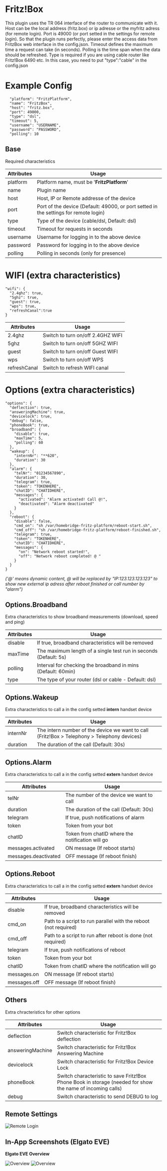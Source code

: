 # Fritz!Box

This plugin uses the TR 064 interface of the router to communicate with it. Host can be the local address (fritz.box) or ip adresse or the myfritz adress (for remote login). Port is 49000 (or port setted in the settings for remote login). So that the plugin runs perfectly, please enter the access data from FritzBox web interface in the config.json. Timeout defines the maximum time a request can take (in seconds). Polling is the time span when the data should be refreshed. Type is required if you are using cable router like Fritz!Box 6490 etc. In this case, you need to put "type":"cable" in the config.json

# Example Config

```
  "platform": "FritzPlatform",
  "name": "FritzBox",
  "host": "fritz.box",
  "port": 49000,
  "type": "dsl",
  "timeout": 5,
  "username": "USERNAME",
  "password": "PASSWORD",
  "polling": 10
```

## Base
Required characteristics

| Attributes | Usage |
|------------|-------|
| platform | Platform name, must be '**FritzPlatform**' |
| name | Plugin name |
| host | Host, IP or Remote addresse of the device |
| port | Port of the device (Default: 49000, or port setted in the settings for remote login) |
| type | Type of the device (cable/dsl, Default: dsl) |
| timeout | Timeout for requests in seconds |
| username | Username for logging in to the above device |
| password | Password for logging in to the above device |
| polling | Polling in seconds (only for presence) |

# WIFI (extra characteristics)

```
"wifi": {
  "2.4ghz": true,
  "5ghz": true,
  "guest": true,
  "wps": true,
  "refreshCanal":true
}
```

| Attributes | Usage |
|------------|-------|
| 2.4ghz | Switch to turn on/off 2.4GHZ WIFI |
| 5ghz | Switch to turn on/off 5GHZ WIFI |
| guest | Switch to turn on/off Guest WIFI |
| wps | Switch to turn on/off WPS |
| refreshCanal | Switch to refresh WIFI canal |

# Options (extra characteristics)

```
"options": {
  "deflection": true,
  "answeringMachine": true,
  "devicelock": true,
  "debug": false,
  "phoneBook": true,
  "broadband": {
    "disable": true,
    "maxTime": 5,
    "polling": 60
  },
  "wakeup": {
    "internNr": "**620",
    "duration": 30
  },
  "alarm": {
    "telNr": "01234567890",
    "duration": 30,
    "telegram": true,
    "token": "TOKENHERE",
    "chatID": "CHATIDHERE",
    "messages": {
      "activated": "Alarm activated! Call @!",
      "deactivated": "Alarm deactivated"
    }
  },
  "reboot": {
    "disable": false,
    "cmd_on": "sh /var/homebridge-fritz-platform/reboot-start.sh",
    "cmd_off": "sh /var/homebridge-fritz-platform/reboot-finished.sh",
    "telegram": true,
    "token": "TOKENHERE",
    "chatID": "CHATIDHERE",
    "messages": {
      "on": "Network reboot started!",
      "off": "Network reboot completed! @ "
    }
  }
}
```
_('@' means dynamic content, @ will be replaced by "IP:123.123.123.123" to show new external ip adress after reboot finished or call number by "alarm")_

## Options.Broadband
Extra characteristics to show broadband measurements (download, speed and ping)

| Attributes | Usage |
|------------|-------|
| disable | If true, broadband characteristics will be removed |
| maxTime | The maximum length of a single test run in seconds (Default: 5s) |
| polling | Interval for checking the broadband in mins (Default: 60min) |
| type | The type of your router (dsl or cable - Default: dsl) |

## Options.Wakeup
Extra characteristics to call a in the config setted **intern** handset device

| Attributes | Usage |
|------------|-------|
| internNr | The intern number of the device we want to call (Fritz!Box > Telephony > Telephony devices) |
| duration | The duration of the call (Default: 30s)  |

## Options.Alarm
Extra characteristics to call a in the config setted **extern** handset device

| Attributes | Usage |
|------------|-------|
| telNr | The number of the device we want to call |
| duration | The duration of the call (Default: 30s)  |
| telegram | If true, push notifications of alarm |
| token | Token from your bot |
| chatID | Token from chatID where the notification will go |
| messages.activated | ON message (If reboot starts) |
| messages.deactivated | OFF message (If reboot finish) |

## Options.Reboot
Extra characteristics to call a in the config setted **extern** handset device

| Attributes | Usage |
|------------|-------|
| disable | If true, broadband characteristics will be removed |
| cmd_on | Path to a script to run parallel with the reboot (not required) |
| cmd_off | Path to a script to run after reboot is done (not required) |
| telegram | If true, push notifications of reboot |
| token | Token from your bot |
| chatID | Token from chatID where the notification will go |
| messages.on | ON message (If reboot starts) |
| messages.off | OFF message (If reboot finish) |

## Others
Extra chracteristics for other options

| Attributes | Usage |
|------------|-------|
| deflection | Switch characteristic for Fritz!Box deflection |
| answeringMachine | Switch characteristic for Fritz!Box Answering Machine |
| devicelock | Switch characteristic for Fritz!Box Device Lock |
| phoneBook | Switch characteristic to save Fritz!Box Phone Book in storage (needed for show the name of incoming calls) |
| debug | Switch characteristic to send DEBUG to log |

## Remote Settings

<img src="https://github.com/SeydX/homebridge-fritz-platform/blob/master/docs/images/remoteLogin.jpg" alt="Remote Login">

## In-App Screenshots (Elgato EVE)

**Elgato EVE Overview**

<img src="https://github.com/SeydX/homebridge-fritz-platform/blob/master/images/device_characteristics1.PNG" alt="Overview">
<img src="https://github.com/SeydX/homebridge-fritz-platform/blob/master/images/device_characteristics2.PNG" alt="Overview">
